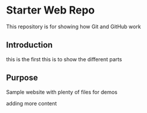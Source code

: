 # Starter Web Repo

This repository is for showing how Git and GitHub work

## Introduction 
this is the first
this is to show the different parts
## Purpose

Sample website with plenty of files for demos

adding more content
